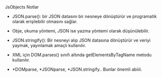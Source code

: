 JsObjects Notlar

* JSON.parse():  bir JSON datasını bir nesneye dönüştürür ve programatik olarak erişilebilir olmasını sağlar.

* Obje, okuma yöntemi, JSON ise yazma yöntemi olarak düşünülebilir.

* JSON.stringify(): Bir nesneyi alıp JSON datasına dönüştürür ve veriyi yaymak, yayınlamak amaçlı kullanılır.

* XML için DOM.parses() sınıfı altında getElementsByTagName metodu kullanılır.

* *DOMparse, *JSONparse, *JSON.stringify.. Bunlar önemli abiiii.


